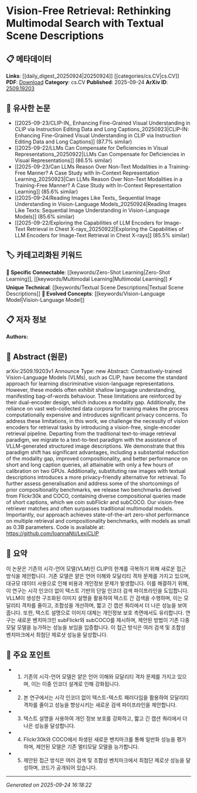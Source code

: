 <!-- KEYWORD_LINKING_METADATA:
{
  "processed_timestamp": "2025-09-24T16:18:22.416274",
  "vocabulary_version": "1.0",
  "selected_keywords": [
    "Vision-Language Model",
    "Zero-Shot Learning",
    "Textual Scene Descriptions",
    "Multimodal Learning"
  ],
  "rejected_keywords": [],
  "similarity_scores": {
    "Vision-Language Model": 0.88,
    "Zero-Shot Learning": 0.85,
    "Textual Scene Descriptions": 0.7,
    "Multimodal Learning": 0.8
  },
  "extraction_method": "AI_prompt_based",
  "budget_applied": true,
  "candidates_json": {
    "candidates": [
      {
        "surface": "Vision-Language Models",
        "canonical": "Vision-Language Model",
        "aliases": [
          "VLMs"
        ],
        "category": "evolved_concepts",
        "rationale": "This concept is central to the paper's discussion on multimodal retrieval and links to evolving trends in AI.",
        "novelty_score": 0.45,
        "connectivity_score": 0.85,
        "specificity_score": 0.7,
        "link_intent_score": 0.88
      },
      {
        "surface": "Zero-Shot Performance",
        "canonical": "Zero-Shot Learning",
        "aliases": [
          "Zero-Shot"
        ],
        "category": "specific_connectable",
        "rationale": "The paper emphasizes achieving state-of-the-art results in zero-shot settings, highlighting its relevance.",
        "novelty_score": 0.5,
        "connectivity_score": 0.78,
        "specificity_score": 0.8,
        "link_intent_score": 0.85
      },
      {
        "surface": "Textual Scene Descriptions",
        "canonical": "Textual Scene Descriptions",
        "aliases": [
          "Structured Image Descriptions"
        ],
        "category": "unique_technical",
        "rationale": "This is a unique approach proposed in the paper, offering a novel method for vision-free retrieval.",
        "novelty_score": 0.75,
        "connectivity_score": 0.65,
        "specificity_score": 0.9,
        "link_intent_score": 0.7
      },
      {
        "surface": "Multimodal Search",
        "canonical": "Multimodal Learning",
        "aliases": [
          "Multimodal Retrieval"
        ],
        "category": "specific_connectable",
        "rationale": "The paper rethinks traditional multimodal approaches, making this a key concept for linking.",
        "novelty_score": 0.55,
        "connectivity_score": 0.82,
        "specificity_score": 0.75,
        "link_intent_score": 0.8
      }
    ],
    "ban_list_suggestions": [
      "method",
      "performance",
      "experiment"
    ]
  },
  "decisions": [
    {
      "candidate_surface": "Vision-Language Models",
      "resolved_canonical": "Vision-Language Model",
      "decision": "linked",
      "scores": {
        "novelty": 0.45,
        "connectivity": 0.85,
        "specificity": 0.7,
        "link_intent": 0.88
      }
    },
    {
      "candidate_surface": "Zero-Shot Performance",
      "resolved_canonical": "Zero-Shot Learning",
      "decision": "linked",
      "scores": {
        "novelty": 0.5,
        "connectivity": 0.78,
        "specificity": 0.8,
        "link_intent": 0.85
      }
    },
    {
      "candidate_surface": "Textual Scene Descriptions",
      "resolved_canonical": "Textual Scene Descriptions",
      "decision": "linked",
      "scores": {
        "novelty": 0.75,
        "connectivity": 0.65,
        "specificity": 0.9,
        "link_intent": 0.7
      }
    },
    {
      "candidate_surface": "Multimodal Search",
      "resolved_canonical": "Multimodal Learning",
      "decision": "linked",
      "scores": {
        "novelty": 0.55,
        "connectivity": 0.82,
        "specificity": 0.75,
        "link_intent": 0.8
      }
    }
  ]
}
-->

# Vision-Free Retrieval: Rethinking Multimodal Search with Textual Scene Descriptions

## 📋 메타데이터

**Links**: [[daily_digest_20250924|20250924]] [[categories/cs.CV|cs.CV]]
**PDF**: [Download](https://arxiv.org/pdf/2509.19203.pdf)
**Category**: cs.CV
**Published**: 2025-09-24
**ArXiv ID**: [2509.19203](https://arxiv.org/abs/2509.19203)

## 🔗 유사한 논문
- [[2025-09-23/CLIP-IN_ Enhancing Fine-Grained Visual Understanding in CLIP via Instruction Editing Data and Long Captions_20250923|CLIP-IN: Enhancing Fine-Grained Visual Understanding in CLIP via Instruction Editing Data and Long Captions]] (87.7% similar)
- [[2025-09-22/LLMs Can Compensate for Deficiencies in Visual Representations_20250922|LLMs Can Compensate for Deficiencies in Visual Representations]] (86.5% similar)
- [[2025-09-23/Can LLMs Reason Over Non-Text Modalities in a Training-Free Manner? A Case Study with In-Context Representation Learning_20250923|Can LLMs Reason Over Non-Text Modalities in a Training-Free Manner? A Case Study with In-Context Representation Learning]] (85.6% similar)
- [[2025-09-24/Reading Images Like Texts_ Sequential Image Understanding in Vision-Language Models_20250924|Reading Images Like Texts: Sequential Image Understanding in Vision-Language Models]] (85.6% similar)
- [[2025-09-22/Exploring the Capabilities of LLM Encoders for Image-Text Retrieval in Chest X-rays_20250922|Exploring the Capabilities of LLM Encoders for Image-Text Retrieval in Chest X-rays]] (85.5% similar)

## 🏷️ 카테고리화된 키워드
**🔗 Specific Connectable**: [[keywords/Zero-Shot Learning|Zero-Shot Learning]], [[keywords/Multimodal Learning|Multimodal Learning]]
**⚡ Unique Technical**: [[keywords/Textual Scene Descriptions|Textual Scene Descriptions]]
**🚀 Evolved Concepts**: [[keywords/Vision-Language Model|Vision-Language Model]]

## 📋 저자 정보

**Authors:** 

## 📄 Abstract (원문)

arXiv:2509.19203v1 Announce Type: new 
Abstract: Contrastively-trained Vision-Language Models (VLMs), such as CLIP, have become the standard approach for learning discriminative vision-language representations. However, these models often exhibit shallow language understanding, manifesting bag-of-words behaviour. These limitations are reinforced by their dual-encoder design, which induces a modality gap. Additionally, the reliance on vast web-collected data corpora for training makes the process computationally expensive and introduces significant privacy concerns. To address these limitations, in this work, we challenge the necessity of vision encoders for retrieval tasks by introducing a vision-free, single-encoder retrieval pipeline. Departing from the traditional text-to-image retrieval paradigm, we migrate to a text-to-text paradigm with the assistance of VLLM-generated structured image descriptions. We demonstrate that this paradigm shift has significant advantages, including a substantial reduction of the modality gap, improved compositionality, and better performance on short and long caption queries, all attainable with only a few hours of calibration on two GPUs. Additionally, substituting raw images with textual descriptions introduces a more privacy-friendly alternative for retrieval. To further assess generalisation and address some of the shortcomings of prior compositionality benchmarks, we release two benchmarks derived from Flickr30k and COCO, containing diverse compositional queries made of short captions, which we coin subFlickr and subCOCO. Our vision-free retriever matches and often surpasses traditional multimodal models. Importantly, our approach achieves state-of-the-art zero-shot performance on multiple retrieval and compositionality benchmarks, with models as small as 0.3B parameters. Code is available at: https://github.com/IoannaNti/LexiCLIP

## 📝 요약

이 논문은 기존의 시각-언어 모델(VLM)인 CLIP의 한계를 극복하기 위해 새로운 접근 방식을 제안합니다. 기존 모델은 얕은 언어 이해와 모달리티 격차 문제를 가지고 있으며, 대규모 데이터 사용으로 인해 비용과 개인정보 문제가 발생합니다. 이를 해결하기 위해, 이 연구는 시각 인코더 없이 텍스트 기반의 단일 인코더 검색 파이프라인을 도입합니다. VLLM이 생성한 구조화된 이미지 설명을 활용하여 텍스트 간 검색을 수행하며, 이는 모달리티 격차를 줄이고, 조합성을 개선하며, 짧고 긴 캡션 쿼리에서 더 나은 성능을 보여줍니다. 또한, 텍스트 설명으로 이미지 대체는 개인정보 보호 측면에서도 유리합니다. 연구는 새로운 벤치마크인 subFlickr와 subCOCO를 제시하며, 제안된 방법이 기존 다중 모달 모델을 능가하는 성능을 보임을 입증합니다. 이 접근 방식은 여러 검색 및 조합성 벤치마크에서 최첨단 제로샷 성능을 달성합니다.

## 🎯 주요 포인트

- 1. 기존의 시각-언어 모델은 얕은 언어 이해와 모달리티 격차 문제를 가지고 있으며, 이는 이중 인코더 설계로 인해 강화됩니다.
- 2. 본 연구에서는 시각 인코더 없이 텍스트-텍스트 패러다임을 활용하여 모달리티 격차를 줄이고 성능을 향상시키는 새로운 검색 파이프라인을 제안합니다.
- 3. 텍스트 설명을 사용하여 개인 정보 보호를 강화하고, 짧고 긴 캡션 쿼리에서 더 나은 성능을 달성합니다.
- 4. Flickr30k와 COCO에서 파생된 새로운 벤치마크를 통해 일반화 성능을 평가하며, 제안된 모델은 기존 멀티모달 모델을 능가합니다.
- 5. 제안된 접근 방식은 여러 검색 및 조합성 벤치마크에서 최첨단 제로샷 성능을 달성하며, 코드가 공개되어 있습니다.


---

*Generated on 2025-09-24 16:18:22*